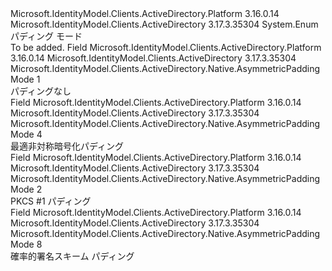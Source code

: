 <Type Name="AsymmetricPaddingMode" FullName="Microsoft.IdentityModel.Clients.ActiveDirectory.Native.AsymmetricPaddingMode">
  <TypeSignature Language="C#" Value="public enum AsymmetricPaddingMode" />
  <TypeSignature Language="ILAsm" Value=".class public auto ansi sealed AsymmetricPaddingMode extends System.Enum" />
  <TypeSignature Language="DocId" Value="T:Microsoft.IdentityModel.Clients.ActiveDirectory.Native.AsymmetricPaddingMode" />
  <TypeSignature Language="VB.NET" Value="Public Enum AsymmetricPaddingMode" />
  <TypeSignature Language="F#" Value="type AsymmetricPaddingMode = " />
  <AssemblyInfo>
    <AssemblyName>Microsoft.IdentityModel.Clients.ActiveDirectory.Platform</AssemblyName>
    <AssemblyVersion>3.16.0.14</AssemblyVersion>
  </AssemblyInfo>
  <AssemblyInfo>
    <AssemblyName>Microsoft.IdentityModel.Clients.ActiveDirectory</AssemblyName>
    <AssemblyVersion>3.17.3.35304</AssemblyVersion>
  </AssemblyInfo>
  <Base>
    <BaseTypeName>System.Enum</BaseTypeName>
  </Base>
  <Docs>
    <summary>
                パディング モード 
            </summary>
    <remarks>To be added.</remarks>
  </Docs>
  <Members>
    <Member MemberName="None">
      <MemberSignature Language="C#" Value="None" />
      <MemberSignature Language="ILAsm" Value=".field public static literal valuetype Microsoft.IdentityModel.Clients.ActiveDirectory.Native.AsymmetricPaddingMode None = int32(1)" />
      <MemberSignature Language="DocId" Value="F:Microsoft.IdentityModel.Clients.ActiveDirectory.Native.AsymmetricPaddingMode.None" />
      <MemberSignature Language="VB.NET" Value="None" />
      <MemberSignature Language="F#" Value="None = 1" Usage="Microsoft.IdentityModel.Clients.ActiveDirectory.Native.AsymmetricPaddingMode.None" />
      <MemberType>Field</MemberType>
      <AssemblyInfo>
        <AssemblyName>Microsoft.IdentityModel.Clients.ActiveDirectory.Platform</AssemblyName>
        <AssemblyVersion>3.16.0.14</AssemblyVersion>
      </AssemblyInfo>
      <AssemblyInfo>
        <AssemblyName>Microsoft.IdentityModel.Clients.ActiveDirectory</AssemblyName>
        <AssemblyVersion>3.17.3.35304</AssemblyVersion>
      </AssemblyInfo>
      <ReturnValue>
        <ReturnType>Microsoft.IdentityModel.Clients.ActiveDirectory.Native.AsymmetricPaddingMode</ReturnType>
      </ReturnValue>
      <MemberValue>1</MemberValue>
      <Docs>
        <summary>
                パディングなし
            </summary>
      </Docs>
    </Member>
    <Member MemberName="Oaep">
      <MemberSignature Language="C#" Value="Oaep" />
      <MemberSignature Language="ILAsm" Value=".field public static literal valuetype Microsoft.IdentityModel.Clients.ActiveDirectory.Native.AsymmetricPaddingMode Oaep = int32(4)" />
      <MemberSignature Language="DocId" Value="F:Microsoft.IdentityModel.Clients.ActiveDirectory.Native.AsymmetricPaddingMode.Oaep" />
      <MemberSignature Language="VB.NET" Value="Oaep" />
      <MemberSignature Language="F#" Value="Oaep = 4" Usage="Microsoft.IdentityModel.Clients.ActiveDirectory.Native.AsymmetricPaddingMode.Oaep" />
      <MemberType>Field</MemberType>
      <AssemblyInfo>
        <AssemblyName>Microsoft.IdentityModel.Clients.ActiveDirectory.Platform</AssemblyName>
        <AssemblyVersion>3.16.0.14</AssemblyVersion>
      </AssemblyInfo>
      <AssemblyInfo>
        <AssemblyName>Microsoft.IdentityModel.Clients.ActiveDirectory</AssemblyName>
        <AssemblyVersion>3.17.3.35304</AssemblyVersion>
      </AssemblyInfo>
      <ReturnValue>
        <ReturnType>Microsoft.IdentityModel.Clients.ActiveDirectory.Native.AsymmetricPaddingMode</ReturnType>
      </ReturnValue>
      <MemberValue>4</MemberValue>
      <Docs>
        <summary>
                最適非対称暗号化パディング
            </summary>
      </Docs>
    </Member>
    <Member MemberName="Pkcs1">
      <MemberSignature Language="C#" Value="Pkcs1" />
      <MemberSignature Language="ILAsm" Value=".field public static literal valuetype Microsoft.IdentityModel.Clients.ActiveDirectory.Native.AsymmetricPaddingMode Pkcs1 = int32(2)" />
      <MemberSignature Language="DocId" Value="F:Microsoft.IdentityModel.Clients.ActiveDirectory.Native.AsymmetricPaddingMode.Pkcs1" />
      <MemberSignature Language="VB.NET" Value="Pkcs1" />
      <MemberSignature Language="F#" Value="Pkcs1 = 2" Usage="Microsoft.IdentityModel.Clients.ActiveDirectory.Native.AsymmetricPaddingMode.Pkcs1" />
      <MemberType>Field</MemberType>
      <AssemblyInfo>
        <AssemblyName>Microsoft.IdentityModel.Clients.ActiveDirectory.Platform</AssemblyName>
        <AssemblyVersion>3.16.0.14</AssemblyVersion>
      </AssemblyInfo>
      <AssemblyInfo>
        <AssemblyName>Microsoft.IdentityModel.Clients.ActiveDirectory</AssemblyName>
        <AssemblyVersion>3.17.3.35304</AssemblyVersion>
      </AssemblyInfo>
      <ReturnValue>
        <ReturnType>Microsoft.IdentityModel.Clients.ActiveDirectory.Native.AsymmetricPaddingMode</ReturnType>
      </ReturnValue>
      <MemberValue>2</MemberValue>
      <Docs>
        <summary>
                PKCS #1 パディング
            </summary>
      </Docs>
    </Member>
    <Member MemberName="Pss">
      <MemberSignature Language="C#" Value="Pss" />
      <MemberSignature Language="ILAsm" Value=".field public static literal valuetype Microsoft.IdentityModel.Clients.ActiveDirectory.Native.AsymmetricPaddingMode Pss = int32(8)" />
      <MemberSignature Language="DocId" Value="F:Microsoft.IdentityModel.Clients.ActiveDirectory.Native.AsymmetricPaddingMode.Pss" />
      <MemberSignature Language="VB.NET" Value="Pss" />
      <MemberSignature Language="F#" Value="Pss = 8" Usage="Microsoft.IdentityModel.Clients.ActiveDirectory.Native.AsymmetricPaddingMode.Pss" />
      <MemberType>Field</MemberType>
      <AssemblyInfo>
        <AssemblyName>Microsoft.IdentityModel.Clients.ActiveDirectory.Platform</AssemblyName>
        <AssemblyVersion>3.16.0.14</AssemblyVersion>
      </AssemblyInfo>
      <AssemblyInfo>
        <AssemblyName>Microsoft.IdentityModel.Clients.ActiveDirectory</AssemblyName>
        <AssemblyVersion>3.17.3.35304</AssemblyVersion>
      </AssemblyInfo>
      <ReturnValue>
        <ReturnType>Microsoft.IdentityModel.Clients.ActiveDirectory.Native.AsymmetricPaddingMode</ReturnType>
      </ReturnValue>
      <MemberValue>8</MemberValue>
      <Docs>
        <summary>
                確率的署名スキーム パディング
            </summary>
      </Docs>
    </Member>
  </Members>
</Type>